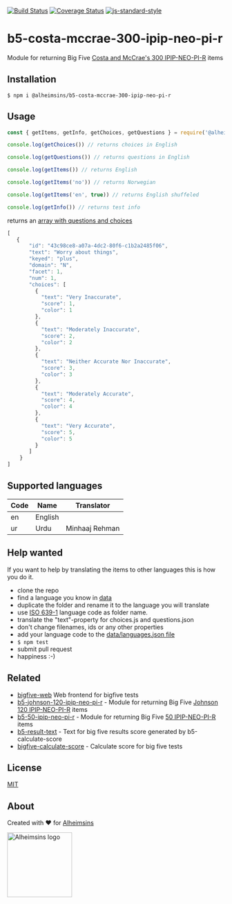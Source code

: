 [![Build Status](https://travis-ci.com/Alheimsins/b5-costa-mccrae-300-ipip-neo-pi-r.svg?branch=main)](https://travis-ci.com/Alheimsins/b5-costa-mccrae-300-ipip-neo-pi-r)
[![Coverage Status](https://coveralls.io/repos/Alheimsins/b5-costa-mccrae-300-ipip-neo-pi-r/badge.svg?branch=main&service=github)](https://coveralls.io/github/Alheimsins/b5-costa-mccrae-300-ipip-neo-pi-r?branch=main)
[![js-standard-style](https://img.shields.io/badge/code%20style-standard-brightgreen.svg?style=flat)](https://github.com/feross/standard)

# b5-costa-mccrae-300-ipip-neo-pi-r

Module for returning Big Five [Costa and McCrae's 300 IPIP-NEO-PI-R](https://ipip.ori.org/newNEOFacetsKey.htm) items

## Installation

```
$ npm i @alheimsins/b5-costa-mccrae-300-ipip-neo-pi-r
```

## Usage

```JavaScript
const { getItems, getInfo, getChoices, getQuestions } = require('@alheimsins/b5-costa-mccrae-300-ipip-neo-pi-r')

console.log(getChoices()) // returns choices in English

console.log(getQuestions()) // returns questions in English

console.log(getItems()) // returns English

console.log(getItems('no')) // returns Norwegian

console.log(getItems('en', true)) // returns English shuffeled

console.log(getInfo()) // returns test info
```

returns an [array with questions and choices](examples/items-en.json)

```JavaScript
[
   {
       "id": "43c98ce8-a07a-4dc2-80f6-c1b2a2485f06",
       "text": "Worry about things",
       "keyed": "plus",
       "domain": "N",
       "facet": 1,
       "num": 1,
       "choices": [
         {
           "text": "Very Inaccurate",
           "score": 1,
           "color": 1
         },
         {
           "text": "Moderately Inaccurate",
           "score": 2,
           "color": 2
         },
         {
           "text": "Neither Accurate Nor Inaccurate",
           "score": 3,
           "color": 3
         },
         {
           "text": "Moderately Accurate",
           "score": 4,
           "color": 4
         },
         {
           "text": "Very Accurate",
           "score": 5,
           "color": 5
         }
       ]
    }
]
```

## Supported languages

| Code | Name      | Translator |
| ---- | --------- | ---------- |
| en   | English   |            |
| ur   | Urdu      | Minhaaj Rehman |

## Help wanted

If you want to help by translating the items to other languages this is how you do it.

- clone the repo
- find a language you know in [data](data)
- duplicate the folder and rename it to the language you will translate
- use [ISO 639-1](https://en.wikipedia.org/wiki/List_of_ISO_639-1_codes) language code as folder name.
- translate the "text"-property for choices.js and questions.json
- don't change filenames, ids or any other properties
- add your language code to the [data/languages.json file](data/languages.json)
- `$ npm test`
- submit pull request
- happiness :-)

## Related

- [bigfive-web](https://github.com/rubynor/bigfive-web) Web frontend for bigfive tests
- [b5-johnson-120-ipip-neo-pi-r](https://github.com/Alheimsins/b5-johnson-120-ipip-neo-pi-r) - Module for returning Big Five [Johnson 120 IPIP-NEO-PI-R](http://ipip.ori.org/30FacetNEO-PI-RItems.htm) items
- [b5-50-ipip-neo-pi-r](https://github.com/Alheimsins/b5-50-ipip-neo-pi-r) - Module for returning Big Five [50 IPIP-NEO-PI-R](https://ipip.ori.org/newNEODomainsKey.htm) items
- [b5-result-text](https://github.com/Alheimsins/b5-result-text) - Text for big five results score generated by b5-calculate-score
- [bigfive-calculate-score](https://github.com/Alheimsins/bigfive-calculate-score) - Calculate score for big five tests

## License

[MIT](LICENSE)

## About

Created with ❤ for [Alheimsins](https://alheimsins.net)

<img src="https://image.ibb.co/dPH08G/logo_black.png" alt="Alheimsins logo" height="150px" width="150px" />

